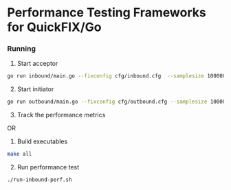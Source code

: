 # Performance Testing Frameworks for QuickFIX/Go

### Running

1. Start acceptor 
```bash
go run inbound/main.go --fixconfig cfg/inbound.cfg  --samplesize 100000
```
2. Start initiator
```bash
go run outbound/main.go --fixconfig cfg/outbound.cfg --samplesize 100000
```
3. Track the performance metrics 

OR

1. Build executables 
```bash
make all
```
2. Run performance test
```bash
./run-inbound-perf.sh
```